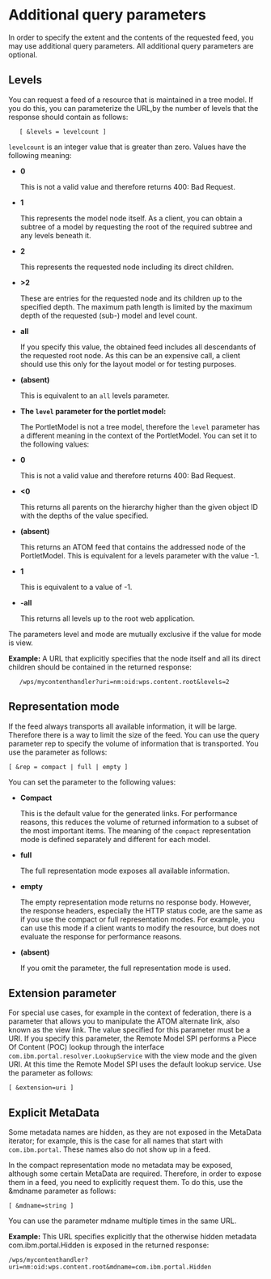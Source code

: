 # Additional query parameters

In order to specify the extent and the contents of the requested feed, you may use additional query parameters. All additional query parameters are optional.

## Levels

You can request a feed of a resource that is maintained in a tree model. If you do this, you can parameterize the URL,by the number of levels that the response should contain as follows:

```
   [ &levels = levelcount ] 
```

`levelcount` is an integer value that is greater than zero. Values have the following meaning:

-   **0**

    This is not a valid value and therefore returns 400: Bad Request.

-   **1**

    This represents the model node itself. As a client, you can obtain a subtree of a model by requesting the root of the required subtree and any levels beneath it.

-   **2**

    This represents the requested node including its direct children.

-   **\>2**

    These are entries for the requested node and its children up to the specified depth. The maximum path length is limited by the maximum depth of the requested \(sub-\) model and level count.

-   **all**

    If you specify this value, the obtained feed includes all descendants of the requested root node. As this can be an expensive call, a client should use this only for the layout model or for testing purposes.

-   **\(absent\)**

    This is equivalent to an `all` levels parameter.


-   **The `level` parameter for the portlet model:**

    The PortletModel is not a tree model, therefore the `level` parameter has a different meaning in the context of the PortletModel. You can set it to the following values:

-   **0**

    This is not a valid value and therefore returns 400: Bad Request.

-   **<0**

    This returns all parents on the hierarchy higher than the given object ID with the depths of the value specified.

-   **\(absent\)**

    This returns an ATOM feed that contains the addressed node of the PortletModel. This is equivalent for a levels parameter with the value -1.

-   **1**

    This is equivalent to a value of -1.

-   **-all**

    This returns all levels up to the root web application.


The parameters level and mode are mutually exclusive if the value for mode is view.

**Example:** A URL that explicitly specifies that the node itself and all its direct children should be contained in the returned response:

```
   /wps/mycontenthandler?uri=nm:oid:wps.content.root&levels=2
```

## Representation mode

If the feed always transports all available information, it will be large. Therefore there is a way to limit the size of the feed. You can use the query parameter rep to specify the volume of information that is transported. You use the parameter as follows:

```
[ &rep = compact | full | empty ]
```

You can set the parameter to the following values:

-   **Compact**

    This is the default value for the generated links. For performance reasons, this reduces the volume of returned information to a subset of the most important items. The meaning of the `compact` representation mode is defined separately and different for each model.

-   **full**

    The full representation mode exposes all available information.

-   **empty**

    The empty representation mode returns no response body. However, the response headers, especially the HTTP status code, are the same as if you use the compact or full representation modes. For example, you can use this mode if a client wants to modify the resource, but does not evaluate the response for performance reasons.

-   **\(absent\)**

    If you omit the parameter, the full representation mode is used.


## Extension parameter

For special use cases, for example in the context of federation, there is a parameter that allows you to manipulate the ATOM alternate link, also known as the view link. The value specified for this parameter must be a URI. If you specify this parameter, the Remote Model SPI performs a Piece Of Content \(POC\) lookup through the interface `com.ibm.portal.resolver.LookupService` with the view mode and the given URI. At this time the Remote Model SPI uses the default lookup service. Use the parameter as follows:

```
[ &extension=uri ]

```

## Explicit MetaData

Some metadata names are hidden, as they are not exposed in the MetaData iterator; for example, this is the case for all names that start with `com.ibm.portal`. These names also do not show up in a feed.

In the compact representation mode no metadata may be exposed, although some certain MetaData are required. Therefore, in order to expose them in a feed, you need to explicitly request them. To do this, use the &mdname parameter as follows:

```
[ &mdname=string ]

```

You can use the parameter mdname multiple times in the same URL.

**Example:** This URL specifies explicitly that the otherwise hidden metadata com.ibm.portal.Hidden is exposed in the returned response:

```
/wps/mycontenthandler?uri=nm:oid:wps.content.root&mdname=com.ibm.portal.Hidden

```



